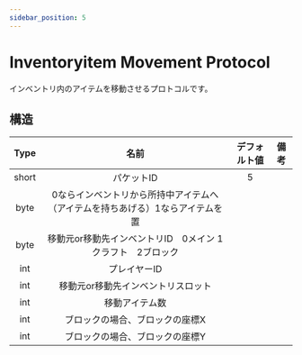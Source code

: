 ```yaml
---
sidebar_position: 5
---
```


# Inventoryitem Movement Protocol

インベントリ内のアイテムを移動させるプロトコルです。

## 構造

| Type  | 名前                                                                      | デフォルト値 | 備考 | 
| :---: | :-----------------------------------------------------------------------: | :---------: | :--: | 
| short | パケットID                                                                 | 5            |      | 
| byte  | 0ならインベントリから所持中アイテムへ（アイテムを持ちあげる）1ならアイテムを置   |              |      | 
| byte  | 移動元or移動先インベントリID　0メイン 1クラフト　2ブロック                     |              |      |
| int   | プレイヤーID                                                                |              |      | 
| int   | 移動元or移動先インベントリスロット                                             |              |      | 
| int   | 移動アイテム数                                                                |              |      | 
| int   | ブロックの場合、ブロックの座標X                                                 |              |      | 
| int   | ブロックの場合、ブロックの座標Y                                                 |              |      | 